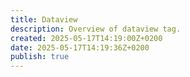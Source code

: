 ```yaml
---
title: Dataview
description: Overview of dataview tag.
created: 2025-05-17T14:19:00Z+0200
date: 2025-05-17T14:19:36Z+0200
publish: true
---
```


